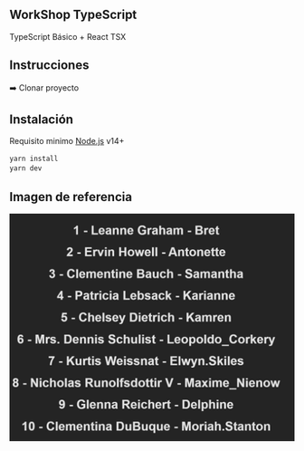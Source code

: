 ## WorkShop TypeScript

TypeScript Básico + React TSX

## Instrucciones

➡️ Clonar proyecto

## Instalación

Requisito minimo [Node.js](https://nodejs.org/) v14+

```sh
yarn install
yarn dev
```
## Imagen de referencia

![img](https://github.com/DarvCode1/workshop-ts/blob/master/src/example/screenshot.jpg)